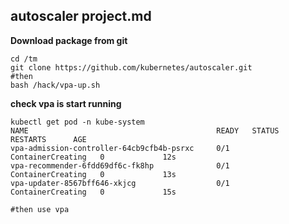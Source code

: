 ## autoscaler project.md

**Download package from git**

```
cd /tm
git clone https://github.com/kubernetes/autoscaler.git
#then
bash /hack/vpa-up.sh
```

**check vpa is start running**
```
kubectl get pod -n kube-system
NAME                                          READY   STATUS              RESTARTS      AGE
vpa-admission-controller-64cb9cfb4b-psrxc     0/1     ContainerCreating   0             12s
vpa-recommender-6fdd69df6c-fk8hp              0/1     ContainerCreating   0             13s
vpa-updater-8567bff646-xkjcg                  0/1     ContainerCreating   0             15s

#then use vpa
```
